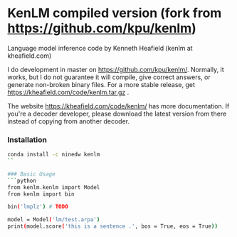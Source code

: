 # KenLM compiled version (fork from https://github.com/kpu/kenlm)

Language model inference code by Kenneth Heafield (kenlm at kheafield.com)

I do development in master on https://github.com/kpu/kenlm/.  Normally, it works, but I do not guarantee it will compile, give correct answers, or generate non-broken binary files.  For a more stable release, get https://kheafield.com/code/kenlm.tar.gz .

The website https://kheafield.com/code/kenlm/ has more documentation.  If you're a decoder developer, please download the latest version from there instead of copying from another decoder.

### Installation

```bash
conda install -c ninedw kenlm 
``

### Basic Usage
```python
from kenlm.kenlm import Model
from kenlm import bin

bin('lmplz') # TODO

model = Model('lm/test.arpa')
print(model.score('this is a sentence .', bos = True, eos = True))
```


